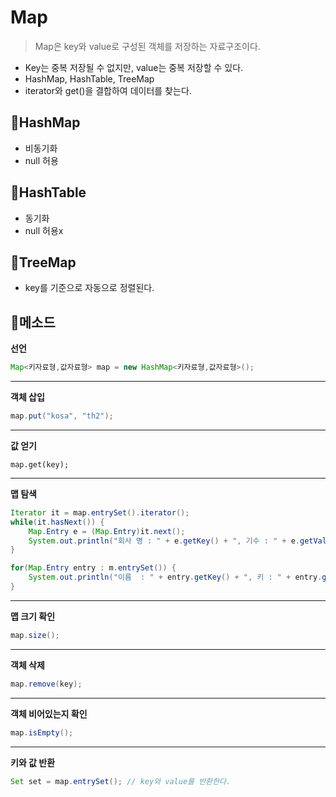 
# Map
> Map은 key와 value로 구성된 객체를 저장하는 자료구조이다.
- Key는 중복 저장될 수 없지만, value는 중복 저장할 수 있다.
- HashMap, HashTable, TreeMap
- iterator와 get()을 결합하여 데이터를 찾는다.


## 🏡HashMap
- 비동기화
- null 허용 

## 🏢HashTable
- 동기화
- null 허용x

## 🏰TreeMap
- key를 기준으로 자동으로 정렬된다.

## 🏫메소드
 


**선언**
```java
Map<키자료형,값자료형> map = new HashMap<키자료형,값자료형>();
```
<hr />

**객체 삽입**
```java
map.put("kosa", "th2");
```
<hr />

**값 얻기**
```java;
map.get(key);
```
<hr />

**맵 탐색**
```java
Iterator it = map.entrySet().iterator(); 
while(it.hasNext()) {
	Map.Entry e = (Map.Entry)it.next();
	System.out.println("회사 명 : " + e.getKey() + ", 기수 : " + e.getValue());
}
```
```java
for(Map.Entry entry : m.entrySet()) {
	System.out.println("이름  : " + entry.getKey() + ", 키 : " + entry.getValue());
}
```
<hr />

**맵 크기 확인**
```java
map.size();
```
<hr />

**객체 삭제**
```java
map.remove(key);
```
<hr />

**객체 비어있는지 확인**
```java
map.isEmpty();
```
<hr />


**키와 값 반환**
```java
Set set = map.entrySet(); // key와 value를 반환한다.
```